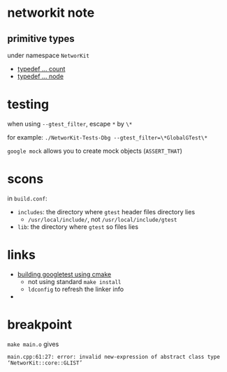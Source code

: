 


# networkit note 

## primitive types

under namespace `NetworKit`

- [typedef ... count](https://github.com/xiaohan2012/networkit/blob/Dev/networkit/cpp/Globals.h#L21)
- [typedef ... node](https://github.com/xiaohan2012/networkit/blob/Dev/networkit/cpp/Globals.h#L23)


# testing

when using `--gtest_filter`, escape `*` by `\*`

for example: `./NetworKit-Tests-Dbg --gtest_filter=\*GlobalGTest\*`

`google mock` allows you to create mock objects (`ASSERT_THAT`)

# scons

in `build.conf`:

- `includes`: the directory where `gtest` header files directory lies
  - `/usr/local/include/`, not `/usr/local/include/gtest`
- `lib`: the directory where `gtest` so files lies

# links

- [building googletest using cmake](https://stackoverflow.com/questions/13513905/how-to-setup-googletest-as-a-shared-library-on-linux)
  - not using standard `make install`
  - `ldconfig` to refresh the linker info
- 


# breakpoint

`make main.o` gives 

```
main.cpp:61:27: error: invalid new-expression of abstract class type ‘NetworKit::core::GLIST’
```